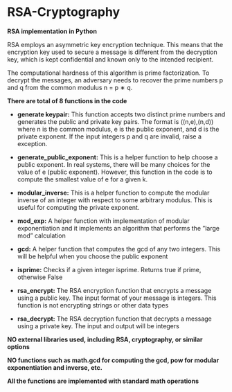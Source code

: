 # RSA-Cryptography
 
**RSA implementation in Python**

RSA employs an asymmetric key encryption technique. This means that the encryption key used to secure a message is different from the decryption key, which is kept confidential and known only to the intended recipient. 

The computational hardness of this algorithm is prime factorization. To decrypt the messages, an adversary needs to recover the prime numbers p and q from the common modulus n = p ∗ q. 


**There are total of 8 functions in the code**

* **generate keypair:** This function accepts two distinct prime numbers and generates the public and private key pairs. The format is  ((n,e),(n,d)) where n is the common modulus, e is the public exponent, and d is the private exponent. If the input integers p and q are invalid, raise a exception. 

* **generate_public_exponent:** This is a helper function to help choose a public exponent. In real systems, there will be many choices for the value of e (public exponent). However, this function in the code is to compute the smallest value of e for a given k. 

* **modular_inverse:** This is a helper function to compute the modular inverse of an integer with respect to some arbitrary modulus. This is useful for computing the private exponent.

* **mod_exp:** A helper function with implementation of modular exponentiation and it implements an algorithm that performs the ”large mod” calculation 

* **gcd:** A helper function that computes the gcd of any two integers. This will be helpful when you choose the public exponent

* **isprime:** Checks if a given integer isprime. Returns true if prime, otherwise False

* **rsa_encrypt:** The RSA encryption function that encrypts a message using a public key. The input format of your message is integers. This function is not encrypting strings or other data types

* **rsa_decrypt:** The RSA decryption function that decrypts a message using a private key. The input and output will be integers

**NO external libraries used, including RSA, cryptography, or similar options**

**NO functions such as math.gcd for computing the gcd, pow for modular exponentiation and inverse, etc.**

**All the functions are implemented with standard math operations**